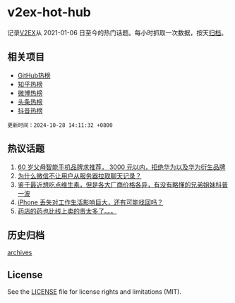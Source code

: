 # v2ex-hot-hub

 记录[V2EX](https://www.v2ex.com/)从 2021-01-06 日至今的热门话题。每小时抓取一次数据，按天[归档](archives)。
 
 ## 相关项目

- [GitHub热榜](https://github.com/it985/github-hot-hub)
- [知乎热榜](https://github.com/it985/zhihu-hot-hub)
- [微博热榜](https://github.com/it985/weibo-hot-hub)
- [头条热榜](https://github.com/it985/toutiao-hot-hub)
- [抖音热榜](https://github.com/it985/douyin-hot-hub)


 `更新时间：2024-10-28 14:11:32 +0800`

## 热议话题

1. [60 岁父母智能手机品牌求推荐， 3000 元以内，拒绝华为以及华为衍生品牌](https://www.v2ex.com/t/1084105)
1. [为什么微信不让用户从服务器拉取聊天记录？](https://www.v2ex.com/t/1084081)
1. [鉴于最近想吃点维生素，但是各大厂商价格各异，有没有略懂的兄弟姐妹科普一波](https://www.v2ex.com/t/1084030)
1. [iPhone 丢失对工作生活影响巨大，还有可能找回吗？](https://www.v2ex.com/t/1084146)
1. [药店的药也比线上卖的贵太多了。。。](https://www.v2ex.com/t/1084119)

## 历史归档

[archives](archives)

## License

See the [LICENSE](LICENSE) file for license rights and limitations (MIT).
